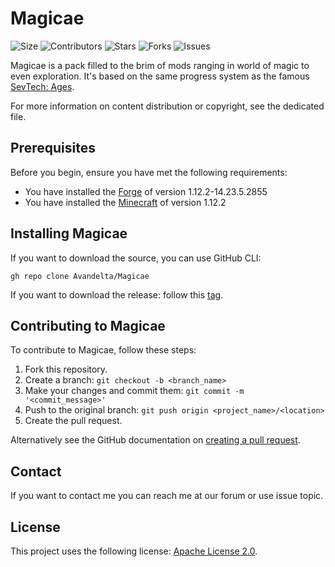 # Magicae

![Size](https://img.shields.io/github/repo-size/Avandelta/Magicae)
![Contributors](https://img.shields.io/github/contributors/Avandelta/Magicae) 
![Stars](https://img.shields.io/github/stars/Avandelta/Magicae?style=social) 
![Forks](https://img.shields.io/github/forks/Avandelta/Magicae?style=social) 
![Issues](https://img.shields.io/github/issues/Avandelta/Magicae?logo=github&style=social)

Magicae is a pack filled to the brim of mods ranging in world of magic to even exploration. It's based on the same progress system as the famous [SevTech: Ages](https://www.curseforge.com/minecraft/modpacks/sevtech-ages).

For more information on content distribution or copyright, see the dedicated file.

## Prerequisites

Before you begin, ensure you have met the following requirements:

- You have installed the [Forge](https://files.minecraftforge.net/maven/net/minecraftforge/forge/index_1.12.2.html) of version 1.12.2-14.23.5.2855
- You have installed the [Minecraft](https://www.minecraft.net/en-us/) of version 1.12.2

## Installing Magicae

If you want to download the source, you can use GitHub CLI:

`gh repo clone Avandelta/Magicae`

If you want to download the release: follow this [tag](https://github.com/Avandelta/Magicae/releases/latest/download/72b13e15527a6cc1de141b455395d52f.zip).

## Contributing to Magicae

To contribute to Magicae, follow these steps:

1. Fork this repository.
2. Create a branch: `git checkout -b <branch_name>`
3. Make your changes and commit them: `git commit -m '<commit_message>'`
4. Push to the original branch: `git push origin <project_name>/<location>`
5. Create the pull request.

Alternatively see the GitHub documentation on [creating a pull request](https://help.github.com/en/github/collaborating-with-issues-and-pull-requests/creating-a-pull-request).

## Contact

If you want to contact me you can reach me at our forum or use issue topic.

## License

This project uses the following license: [Apache License 2.0](https://spdx.org/licenses/Apache-2.0.html).